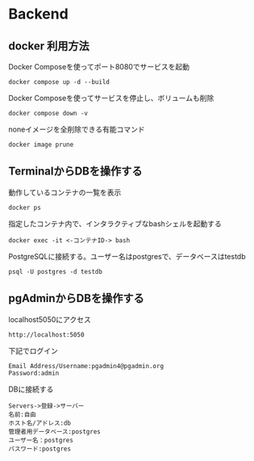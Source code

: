 # Backend
## docker 利用方法
Docker Composeを使ってポート8080でサービスを起動
```shell
docker compose up -d --build
```
Docker Composeを使ってサービスを停止し、ボリュームも削除
```shell
docker compose down -v
```
noneイメージを全削除できる有能コマンド
```shell
docker image prune
```
## TerminalからDBを操作する
動作しているコンテナの一覧を表示
```shell
docker ps
```
指定したコンテナ内で、インタラクティブなbashシェルを起動する
```shell
docker exec -it <-コンテナID-> bash 
```
PostgreSQLに接続する。ユーザー名はpostgresで、データベースはtestdb
```shell
psql -U postgres -d testdb
```
## pgAdminからDBを操作する
localhost5050にアクセス
```shell
http://localhost:5050
```
下記でログイン
```
Email Address/Username:pgadmin4@pgadmin.org
Password:admin
```
DBに接続する
```
Servers->登録->サーバー
名前:自由
ホスト名/アドレス:db
管理者用データベース:postgres
ユーザー名：postgres
パスワード:postgres
```
